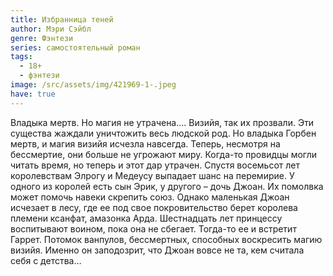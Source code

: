 ```yaml
---
title: Избранница теней
author: Мэри Сэйбл
genre: Фэнтези
series: самостоятельный роман
tags:
  - 18+
  - фэнтези
image: /src/assets/img/421969-1-.jpeg
have: true
---
```

Владыка мертв. Но магия не утрачена…. Визийя, так их прозвали. Эти существа жаждали уничтожить весь людской род. Но владыка Горбен мертв, и магия визийя исчезла навсегда. Теперь, несмотря на бессмертие, они больше не угрожают миру. Когда-то провидцы могли читать время, но теперь и этот дар утрачен. Спустя восемьсот лет королевствам Элрогу и Медеусу выпадает шанс на перемирие. У одного из королей есть сын Эрик, у другого – дочь Джоан. Их помолвка может помочь навеки скрепить союз. Однако маленькая Джоан исчезает в лесу, где ее под свое покровительство берет королева племени ксанфат, амазонка Арда. Шестнадцать лет принцессу воспитывают воином, пока она не сбегает. Тогда-то ее и встретит Гаррет. Потомок ванпулов, бессмертных, способных воскресить магию визийя. Именно он заподозрит, что Джоан вовсе не та, кем считала себя с детства…
